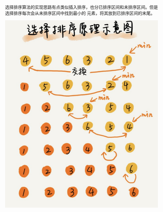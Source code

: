 选择排序算法的实现思路有点类似插⼊排序，也分已排序区间和未排序区间。但是选择排序每次会从未排序区间中找到最⼩的 元素，将其放到已排序区间的末尾。

![](asserts/Pasted%20image%2020250808225659.png)